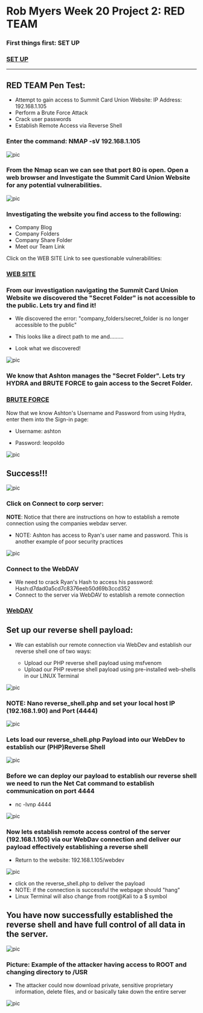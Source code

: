 # Rob Myers Week 20 Project 2: RED TEAM 

###  First things first: SET UP

### [SET UP](setup.md) 
---

## RED TEAM Pen Test: 

* Attempt to gain access to Summit Card Union Website: IP Address: 192.168.1.105
* Perform a Brute Force Attack
* Crack user passwords
* Establish Remote Access via Reverse Shell

### Enter the command: NMAP -sV 192.168.1.105

![pic](1.PNG)

### From the Nmap scan we can see that port 80 is open. Open a web browser and Investigate the Summit Card Union Website for any potential vulnerabilities.

![pic](2.PNG)

### Investigating the website you find access to the following:

- Company Blog
- Company Folders
- Company Share Folder
- Meet our Team Link

Click on the WEB SITE Link to see questionable vulnerabilities:

### [WEB SITE](website.md) 

### From our investigation navigating the Summit Card Union Website we discovered the "Secret Folder" is not accessible to the public. Lets try and find it!

* We discovered the error: "company_folders/secret_folder is no longer accessible to the public"

* This looks like a direct path to me and.........

* Look what we discovered!

![pic](3.PNG) 

### We know that Ashton manages the "Secret Folder". Lets try HYDRA and BRUTE FORCE to gain access to the Secret Folder.

### [BRUTE FORCE](brute.md) 

Now that we know Ashton's Username and Password from using Hydra, enter them into the Sign-in page:

* Username: ashton

* Password: leopoldo 

![pic](5.PNG) 

## Success!!! 

![pic](6.PNG) 

### Click on Connect to corp server:

**NOTE**: Notice that there are instructions on how to establish a remote connection using the companies webdav server.

* NOTE: Ashton has access to Ryan's user name and password. This is another example of poor security practices

![pic](7.PNG) 

### Connect to the WebDAV

* We need to crack Ryan's Hash to access his password:  Hash:d7dad0a5cd7c8376eeb50d69b3ccd352
* Connect to the server via WebDAV to establish a remote connection

### [WebDAV](webdav.md) 

## Set up our reverse shell payload:

* We can establish our remote connection via WebDev and establish our reverse shell one of two ways:

    - Upload our PHP reverse shell payload using msfvenom 
    - Upload our PHP reverse shell payload using pre-installed web-shells in our LINUX Terminal

![pic](rev.PNG) 

### NOTE: Nano reverse_shell.php and set your local host IP (192.168.1.90) and Port (4444)

![pic](rev1.PNG)

### Lets load our reverse_shell.php Payload into our WebDev to establish our (PHP)Reverse Shell

![pic](10.PNG) 

### Before we can deploy our payload to establish our reverse shell we need to run the Net Cat command to establish communication on port 4444

* nc -lvnp 4444

![pic](11.PNG) 
  
### Now lets establish remote access control of the server (192.168.1.105) via our WebDav connection and deliver our payload effectively establishing a reverse shell

* Return to the website: 192.168.1.105/webdev

![pic](12.PNG)  

* click on the reverse_shell.php to deliver the payload
* NOTE: if the connection is successful the webpage should "hang"
* Linux Terminal will also change from root@Kali to a $ symbol 

## You have now successfully established the reverse shell and have full control of all data in the server. 

![pic](13.PNG)  

### Picture: Example of the attacker having access to ROOT and changing directory to /USR

* The attacker could now download private, sensitive proprietary information, delete files, and or basically take down the entire server

![pic](14.PNG)  













